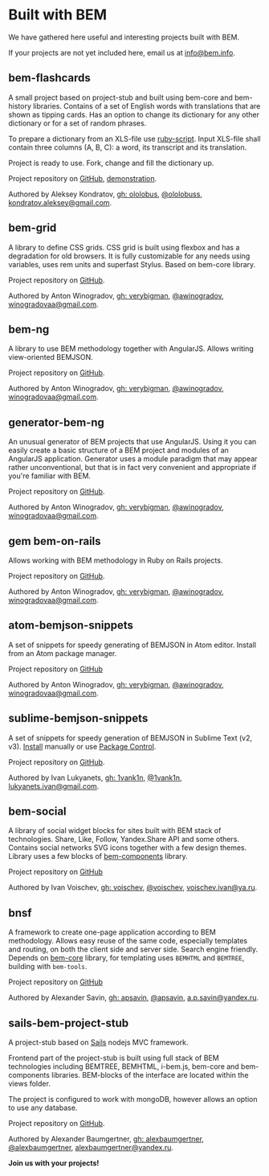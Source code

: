 # Built with BEM

We have gathered here useful and interesting projects built with BEM. 

If your projects are not yet included here, email us at [info@bem.info](mailto:info@bem.info).

## bem-flashcards

A small project based on project-stub and built using bem-core and bem-history libraries. Contains of a set of English words with translations that are shown as tipping cards. Has an option to change its dictionary for any other dictionary or for a set of random phrases.

To prepare a dictionary from an XLS-file use [ruby-script](https://gist.github.com/ololobus/11f222d1fc48f2efef56). 
Input XLS-file shall contain three columns (A, B, C): a word, its transcript and its translation.

Project is ready to use. Fork, change and fill the dictionary up. 

Project repository on [GitHub](https://github.com/ololobus/bem-flashcards/), [demonstration](http://ololobus.github.io/bem-flashcards).

Authored by Aleksey Kondratov, [gh: ololobus](https://github.com/ololobus), [@ololobuss](https://twitter.com/ololobuss), [kondratov.aleksey@gmail.com](mailto:kondratov.aleksey@gmail.com).

## bem-grid

A library to define CSS grids. CSS grid is built using flexbox and has a degradation for old browsers. It is fully customizable
for any needs using variables, uses rem units and superfast Stylus. Based on bem-core library.

Project repository on [GitHub](https://github.com/verybigman/bem-grid).

Authored by Anton Winogradov, [gh: verybigman](https://github.com/verybigman), [@awinogradov](https://twitter.com/awinogradov), [winogradovaa@gmail.com](mailto:winogradovaa@gmail.com).

## bem-ng

A library to use BEM methodology together with AngularJS. Allows writing view-oriented BEMJSON.

Project repository on [GitHub](https://github.com/verybigman/bem-ng).

Authored by Anton Winogradov, [gh: verybigman](https://github.com/verybigman), [@awinogradov](https://twitter.com/awinogradov), [winogradovaa@gmail.com](mailto:winogradovaa@gmail.com).

## generator-bem-ng

An unusual generator of BEM projects that use AngularJS. Using it you can easily create a basic structure of a BEM project and 
modules of an AngularJS application. Generator uses a module paradigm that may appear rather unconventional, but that is in fact very convenient and appropriate if you're familiar with BEM.

Project repository on [GitHub](https://github.com/verybigman/generator-bem-ng).

Authored by Anton Winogradov, [gh: verybigman](https://github.com/verybigman), [@awinogradov](https://twitter.com/awinogradov), [winogradovaa@gmail.com](mailto:winogradovaa@gmail.com).

## gem bem-on-rails

Allows working with BEM methodology in Ruby on Rails projects.

Project repository on [GitHub](https://github.com/verybigman/bem-on-rails).

Authored by Anton Winogradov, [gh: verybigman](https://github.com/verybigman), [@awinogradov](https://twitter.com/awinogradov), [winogradovaa@gmail.com](mailto:winogradovaa@gmail.com).

## atom-bemjson-snippets

A set of snippets for speedy generating of BEMJSON in Atom editor. Install from an Atom package manager.

Project repository on [GitHub](https://github.com/verybigman/atom-bemjson-snippets)

Authored by Anton Winogradov, [gh: verybigman](https://github.com/verybigman), [@awinogradov](https://twitter.com/awinogradov), [winogradovaa@gmail.com](mailto:winogradovaa@gmail.com).

## sublime-bemjson-snippets

A set of snippets for speedy generation of BEMJSON in Sublime Text (v2, v3).
[Install](https://github.com/1vank1n/sublime-bemjson-snippets#install) manually or use [Package Control](https://packagecontrol.io/packages/BEMJSON%20snippets).

Project repository on [GitHub](https://github.com/1vank1n/sublime-bemjson-snippets).

Authored by Ivan Lukyanets, [gh: 1vank1n](https://github.com/1vank1n), [@1vank1n](https://twitter.com/1vank1n), [lukyanets.ivan@gmail.com](mailto:lukyanets.ivan@gmail.com).

## bem-social

A library of social widget blocks for sites built with BEM stack of technologies. Share, Like, Follow, Yandex.Share API and some others. Contains social networks SVG icons together with a few design themes. Library uses a few blocks of [bem-components](https://ru.bem.info/libs/bem-components/) library.

Project repository on [GitHub](https://github.com/voischev/bem-social)

Authored by Ivan Voischev, [gh: voischev](https://github.com/voischev), [@voischev](https://twitter.com/voischev), [voischev.ivan@ya.ru](mailto:voischev.ivan@ya.ru).

## bnsf

A framework to create one-page application according to BEM methodology. Allows easy reuse of the same code, especially 
templates and routing, on both the client side and server side. Search engine friendly. Depends on [bem-core](https://ru.bem.info/libs/bem-core) library, 
for templating uses `BEMHTML` and `BEMTREE`, building with `bem-tools`.

Project repository on [GitHub](https://github.com/apsavin/bnsf)

Authored by Alexander Savin, [gh: apsavin](https://github.com/apsavin), [@apsavin](https://twitter.com/ap_savin), [a.p.savin@yandex.ru](mailto:a.p.savin@yandex.ru).

## sails-bem-project-stub

A project-stub based on [Sails](http://sailsjs.org) nodejs MVC framework.

Frontend part of the project-stub is built using full stack of BEM technologies including BEMTREE, BEMHTML, i-bem.js, bem-core and bem-components libraries. BEM-blocks of the interface are located within the views folder. 

The project is configured to work with mongoDB, however allows an option to use any database.

Project repository on [GitHub](https://github.com/alexbaumgertner/sails-bem-project-stub).

Authored by Alexander Baumgertner, [gh: alexbaumgertner](https://github.com/alexbaumgertner), [@alexbaumgertner](https://twitter.com/alexbaumgertner), [alexbaumgertner@yandex.ru](mailto:alexbaumgertner@yandex.ru).

**Join us with your projects!**

